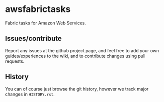# awsfabrictasks

Fabric tasks for Amazon Web Services.


## Issues/contribute
Report any issues at the github project page, and feel free to add your own
guides/experiences to the wiki, and to contribute changes using pull requests.


## History
You can of course just browse the git history, however we track major changes in ``HISTORY.rst``.
